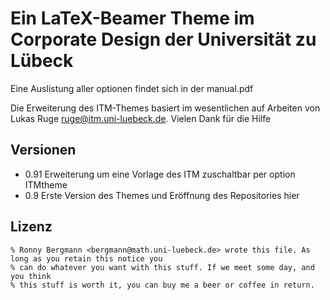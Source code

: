 Ein LaTeX-Beamer Theme im Corporate Design der Universität zu Lübeck
=============

Eine Auslistung aller optionen findet sich in der manual.pdf

Die Erweiterung des ITM-Themes basiert im wesentlichen auf Arbeiten von
Lukas Ruge <ruge@itm.uni-luebeck.de>. Vielen Dank für die Hilfe

## Versionen

 * 0.91 Erweiterung um eine Vorlage des ITM zuschaltbar per option ITMtheme
 * 0.9 Erste Version des Themes und Eröffnung des Repositories hier

## Lizenz

	% Ronny Bergmann <bergmann@math.uni-luebeck.de> wrote this file. As long as you retain this notice you
	% can do whatever you want with this stuff. If we meet some day, and you think 
	% this stuff is worth it, you can buy me a beer or coffee in return.
